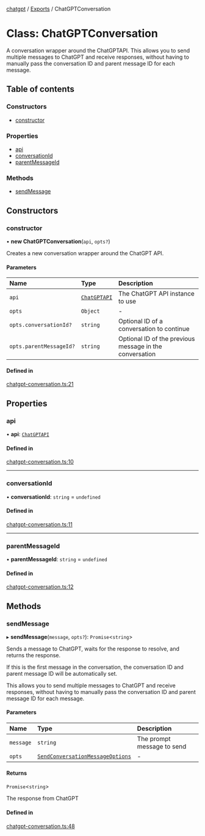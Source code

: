 [chatgpt](../readme.md) / [Exports](../modules.md) / ChatGPTConversation

# Class: ChatGPTConversation

A conversation wrapper around the ChatGPTAPI. This allows you to send
multiple messages to ChatGPT and receive responses, without having to
manually pass the conversation ID and parent message ID for each message.

## Table of contents

### Constructors

- [constructor](ChatGPTConversation.md#constructor)

### Properties

- [api](ChatGPTConversation.md#api)
- [conversationId](ChatGPTConversation.md#conversationid)
- [parentMessageId](ChatGPTConversation.md#parentmessageid)

### Methods

- [sendMessage](ChatGPTConversation.md#sendmessage)

## Constructors

### constructor

• **new ChatGPTConversation**(`api`, `opts?`)

Creates a new conversation wrapper around the ChatGPT API.

#### Parameters

| Name | Type | Description |
| :------ | :------ | :------ |
| `api` | [`ChatGPTAPI`](ChatGPTAPI.md) | The ChatGPT API instance to use |
| `opts` | `Object` | - |
| `opts.conversationId?` | `string` | Optional ID of a conversation to continue |
| `opts.parentMessageId?` | `string` | Optional ID of the previous message in the conversation |

#### Defined in

[chatgpt-conversation.ts:21](https://github.com/transitive-bullshit/chatgpt-api/blob/8e045b2/src/chatgpt-conversation.ts#L21)

## Properties

### api

• **api**: [`ChatGPTAPI`](ChatGPTAPI.md)

#### Defined in

[chatgpt-conversation.ts:10](https://github.com/transitive-bullshit/chatgpt-api/blob/8e045b2/src/chatgpt-conversation.ts#L10)

___

### conversationId

• **conversationId**: `string` = `undefined`

#### Defined in

[chatgpt-conversation.ts:11](https://github.com/transitive-bullshit/chatgpt-api/blob/8e045b2/src/chatgpt-conversation.ts#L11)

___

### parentMessageId

• **parentMessageId**: `string` = `undefined`

#### Defined in

[chatgpt-conversation.ts:12](https://github.com/transitive-bullshit/chatgpt-api/blob/8e045b2/src/chatgpt-conversation.ts#L12)

## Methods

### sendMessage

▸ **sendMessage**(`message`, `opts?`): `Promise`<`string`\>

Sends a message to ChatGPT, waits for the response to resolve, and returns
the response.

If this is the first message in the conversation, the conversation ID and
parent message ID will be automatically set.

This allows you to send multiple messages to ChatGPT and receive responses,
without having to manually pass the conversation ID and parent message ID
for each message.

#### Parameters

| Name | Type | Description |
| :------ | :------ | :------ |
| `message` | `string` | The prompt message to send |
| `opts` | [`SendConversationMessageOptions`](../modules.md#sendconversationmessageoptions) | - |

#### Returns

`Promise`<`string`\>

The response from ChatGPT

#### Defined in

[chatgpt-conversation.ts:48](https://github.com/transitive-bullshit/chatgpt-api/blob/8e045b2/src/chatgpt-conversation.ts#L48)
